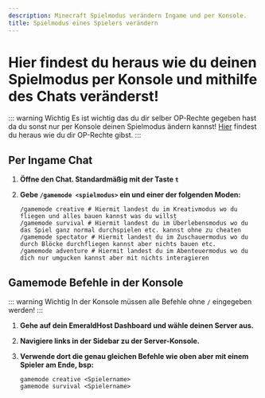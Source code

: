 ```yaml
---
description: Minecraft Spielmodus verändern Ingame und per Konsole.
title: Spielmodus eines Spielers verändern
---
```


# Hier findest du heraus wie du deinen Spielmodus per Konsole und mithilfe des Chats veränderst!


::: warning Wichtig
Es ist wichtig das du dir selber OP-Rechte gegeben hast da du sonst nur per Konsole deinen Spielmodus ändern kannst! [Hier](https://docs.emeraldhost.de/gameserver/minecraft-java-edition/op-rechte-vergeben.html) findest du heraus wie du dir OP-Rechte gibst.
:::

## Per Ingame Chat

1. <strong>Öffne den Chat. Standardmäßig mit der Taste ```t```</strong>

2. <strong>Gebe ```/gamemode <spielmodus>``` ein und einer der folgenden Moden:</strong>

    ```
    /gamemode creative # Hiermit landest du im Kreativmodus wo du fliegen und alles bauen kannst was du willst
    /gamemode survival # Hiermit landest du im Überlebensmodus wo du das Spiel ganz normal durchspielen etc. kannst ohne zu cheaten
    /gamemode spectator # Hiermit landest du im Zuschauermodus wo du durch Blöcke durchfliegen kannst aber nichts bauen etc.
    /gamemode adventure # Hiermit landest du im Abenteuermodus wo du dich nur umgucken kannst aber mit nichts interagieren
    ```

## Gamemode Befehle in der Konsole

::: warning Wichtig
In der Konsole müssen alle Befehle ohne ```/``` eingegeben werden!
:::

1. <strong>Gehe auf dein EmeraldHost Dashboard und wähle deinen Server aus.</strong>

2. <strong>Navigiere links in der Sidebar zu der Server-Konsole.</strong>

3. <strong>Verwende dort die genau gleichen Befehle wie oben aber mit einem Spieler am Ende, bsp:</strong>

    ```
    gamemode creative <Spielername>
    gamemode survival <Spielername>
    ```
